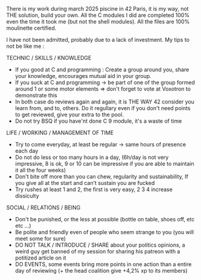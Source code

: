 There is my work during march 2025 piscine in 42 Paris, it is my way, not THE solution, build your own.
All the C modules I did are completed 100% even the time it took me (but not the shell modules).
All the files are 100% moulinette certified.

I have not been admitted, probably due to a lack of investment. My tips to not be like me :

TECHNIC / SKILLS / KNOWLEDGE
- If you good at C and programming : Create a group around you, share your knowledge, encourages mutual aid in your group.
- If you suck at C and programming -> be part of one of the group formed around 1 or some motor elements
  => don't forget to vote at Voxotron to demonstrate this
- In both case do reviews again and again, it is THE WAY 42 consider you learn from, and to, others.
  Do it regullary even if you don't need points to get reviewed, give your extra to the pool.
- Do not try BSQ  if you have'nt done C 9 module, it's a waste of time

LIFE / WORKING / MANAGEMENT OF TIME
- Try to come everyday, at least be regular -> same hours of presence each day
- Do not do less or too many hours in a day, (6h/day is not very impressive, 8 is ok, 9 or 10 can be impressive if you are able to maintain it all the four weeks)
- Don't bite off more than you can chew, regularity and sustainability, If you give all at the start and can't sustain you are fucked
- Try rushes at least 1 and 2, the first is very easy, 2 3 4 increase dissiculty

SOCIAL / RELATIONS / BEING
- Don't be punished, or the less at possible (bottle on table, shoes off, etc etc ...)
- Be polite and friendly even of people who seem strange to you (you will meet some for sure)
- DO NOT TALK / INTRODUCE / SHARE about your politics opinions, a weird guy get banned of my session for sharing his patreon with a potitized article on it
- DO EVENTS, some events bring more points in one action than a entire day of reviewing (+ the head coalition give +4,2% xp to its members)
